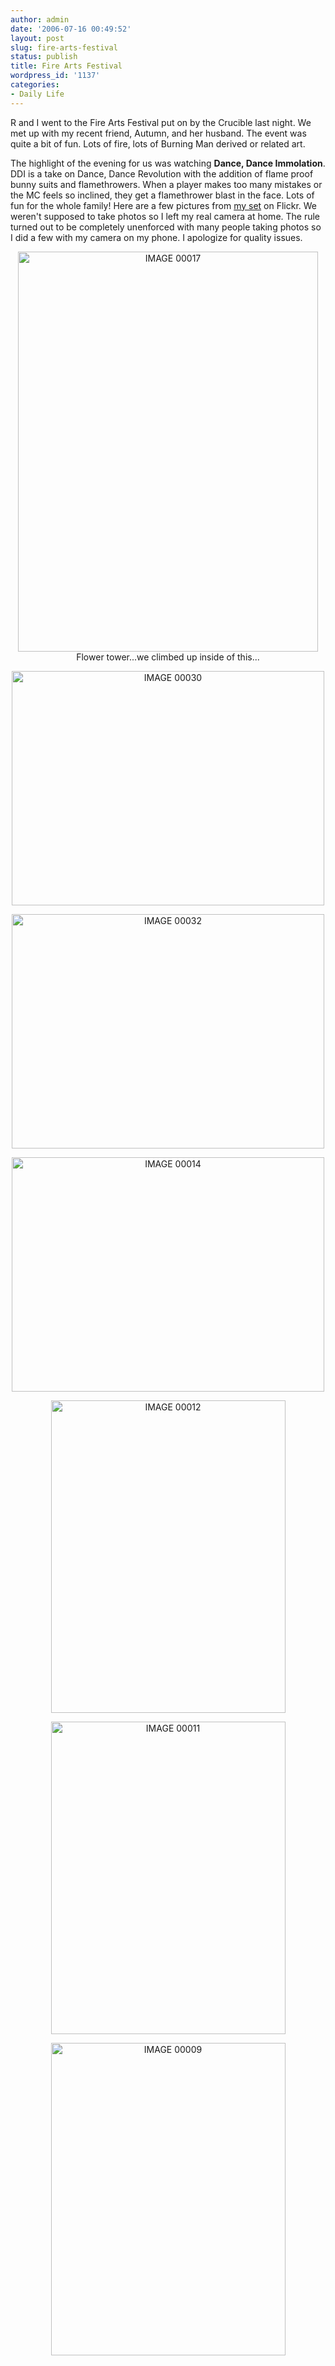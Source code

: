```yaml
---
author: admin
date: '2006-07-16 00:49:52'
layout: post
slug: fire-arts-festival
status: publish
title: Fire Arts Festival
wordpress_id: '1137'
categories:
- Daily Life
---
```

R and I went to the Fire Arts Festival put on by the Crucible last night. We met up with my recent friend, Autumn, and her husband. The event was quite a bit of fun. Lots of fire, lots of Burning Man derived or related art.

The highlight of the evening for us was watching <strong>Dance, Dance Immolation</strong>. DDI is a take on Dance, Dance Revolution with the addition of flame proof bunny suits and flamethrowers. When a player makes too many mistakes or the MC feels so inclined, they get a flamethrower blast in the face. Lots of fun for the whole family!
Here are a few pictures from <a href="http://www.flickr.com/photos/albill/sets/72157594200045324/">my set</a> on Flickr. We weren't supposed to take photos so I left my real camera at home. The rule turned out to be completely unenforced with many people taking photos so I did a few with my camera on my phone. I apologize for quality issues.

<p align="center"><a title="Photo Sharing" href="http://www.flickr.com/photos/albill/190172196/"><img width="480" height="640" alt="IMAGE 00017" src="http://static.flickr.com/61/190172196_1ce7a86319_o.jpg" /></a>
Flower tower...we climbed up inside of this...
<p align="center"><a title="Photo Sharing" href="http://www.flickr.com/photos/albill/190172604/"><img width="500" height="375" alt="IMAGE 00030" src="http://static.flickr.com/48/190172604_0507770684.jpg" /></a></p>
<p align="center"><a title="Photo Sharing" href="http://www.flickr.com/photos/albill/190172629/"><img width="500" height="375" alt="IMAGE 00032" src="http://static.flickr.com/70/190172629_7ae70fa967.jpg" /></a></p>
<p align="center"><a title="Photo Sharing" href="http://www.flickr.com/photos/albill/190172155/"><img width="500" height="375" alt="IMAGE 00014" src="http://static.flickr.com/53/190172155_d0c8fb8b57.jpg" /></a></p>
<p align="center"><a title="Photo Sharing" href="http://www.flickr.com/photos/albill/190172076/"><img width="375" height="500" alt="IMAGE 00012" src="http://static.flickr.com/63/190172076_d2ff65a718.jpg" /></a></p>
<p align="center"><a title="Photo Sharing" href="http://www.flickr.com/photos/albill/190172049/"><img width="375" height="500" alt="IMAGE 00011" src="http://static.flickr.com/73/190172049_184cd7f5b6.jpg" /></a></p>
<p align="center"><a title="Photo Sharing" href="http://www.flickr.com/photos/albill/190171934/"><img width="375" height="500" alt="IMAGE 00009" src="http://static.flickr.com/46/190171934_118a1d9f7f.jpg" /></a></p>
